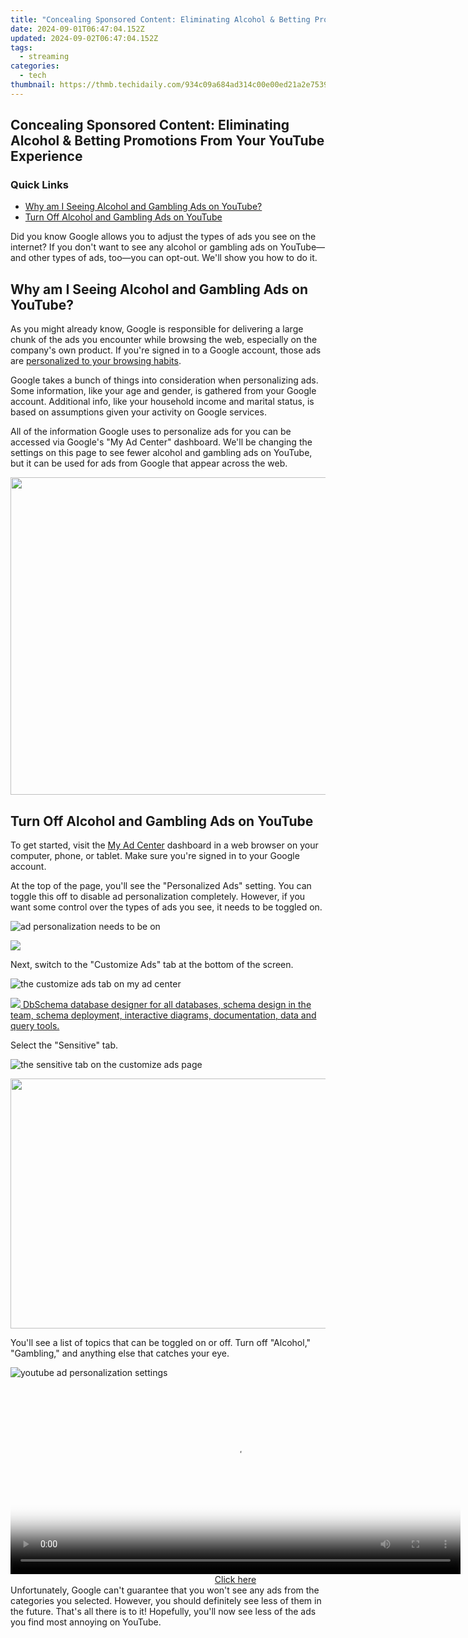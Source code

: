 ```yaml
---
title: "Concealing Sponsored Content: Eliminating Alcohol & Betting Promotions From Your YouTube Experience"
date: 2024-09-01T06:47:04.152Z
updated: 2024-09-02T06:47:04.152Z
tags:
  - streaming
categories:
  - tech
thumbnail: https://thmb.techidaily.com/934c09a684ad314c00e00ed21a2e7539ae4858551b2266da80c837988bee503d.jpg
---
```


## Concealing Sponsored Content: Eliminating Alcohol & Betting Promotions From Your YouTube Experience

### Quick Links

* [Why am I Seeing Alcohol and Gambling Ads on YouTube?](https://screen-video-capture.techidaily.com/new-prime-screen-grabs-for-film-enthusiasts/)
* [Turn Off Alcohol and Gambling Ads on YouTube](https://hardware-reviews.techidaily.com/exploring-computer-gear-with-tom-comprehensive-hardware-insights-and-guides/)

 Did you know Google allows you to adjust the types of ads you see on the internet? If you don't want to see any alcohol or gambling ads on YouTube—and other types of ads, too—you can opt-out. We'll show you how to do it.

##  Why am I Seeing Alcohol and Gambling Ads on YouTube?

 As you might already know, Google is responsible for delivering a large chunk of the ads you encounter while browsing the web, especially on the company's own product. If you're signed in to a Google account, those ads are [personalized to your browsing habits](https://win11.techidaily.com/access-windows-greatness-through-microsoft-store/).

 Google takes a bunch of things into consideration when personalizing ads. Some information, like your age and gender, is gathered from your Google account. Additional info, like your household income and marital status, is based on assumptions given your activity on Google services.

 All of the information Google uses to personalize ads for you can be accessed via Google's "My Ad Center" dashboard. We'll be changing the settings on this page to see fewer alcohol and gambling ads on YouTube, but it can be used for ads from Google that appear across the web.

<!-- affiliate ads begin -->
<a href="https://coinrule.sjv.io/c/5597632/1958379/18409" target="_top" id="1958379"><img src="//a.impactradius-go.com/display-ad/18409-1958379" border="0" alt="" width="856" height="508"/></a><img height="0" width="0" src="https://imp.pxf.io/i/5597632/1958379/18409" style="position:absolute;visibility:hidden;" border="0" />
<!-- affiliate ads end -->
##  Turn Off Alcohol and Gambling Ads on YouTube

 To get started, visit the [My Ad Center](https://myadcenter.google.com/) dashboard in a web browser on your computer, phone, or tablet. Make sure you're signed in to your Google account.

 At the top of the page, you'll see the "Personalized Ads" setting. You can toggle this off to disable ad personalization completely. However, if you want some control over the types of ads you see, it needs to be toggled on.

![ad personalization needs to be on](https://static1.howtogeekimages.com/wordpress/wp-content/uploads/2023/11/2023-11-17_15-58-35.jpg) 

<!-- affiliate ads begin -->
<a href="https://secure.2checkout.com/order/checkout.php?PRODS=4940317&QTY=1&AFFILIATE=108875&CART=1"><img src="https://secure.avangate.com/images/merchant/333ac5d90817d69113471fbb6e531bee/sps-partnership-728x90eng.png" border="0"></a>
<!-- affiliate ads end -->
 Next, switch to the "Customize Ads" tab at the bottom of the screen.

![the customize ads tab on my ad center](https://static1.howtogeekimages.com/wordpress/wp-content/uploads/2023/11/2023-11-17_15-59-12.jpg) 

<!-- affiliate ads begin -->
<a href="https://shop.dbschema.com/order/checkout.php?PRODS=19867419&QTY=1&AFFILIATE=108875&CART=1"> <img src="https://secure.avangate.com/images/merchant/176b22bab4e94a28619ca2433b2ef241/products/1_icon256.png" border="0">
DbSchema database designer for all databases, schema design in the team, schema deployment, interactive diagrams, documentation, data and query tools. </a>
<!-- affiliate ads end -->
 Select the "Sensitive" tab.

![the sensitive tab on the customize ads page](https://static1.howtogeekimages.com/wordpress/wp-content/uploads/2023/11/2023-11-17_15-59-58.jpg) 

<!-- affiliate ads begin -->
<a href="https://aidotcom.pxf.io/c/5597632/2086436/19576" target="_top" id="2086436"><img src="//a.impactradius-go.com/display-ad/19576-2086436" border="0" alt="" width="1500" height="400"/></a><img height="0" width="0" src="https://imp.pxf.io/i/5597632/2086436/19576" style="position:absolute;visibility:hidden;" border="0" />
<!-- affiliate ads end -->
 You'll see a list of topics that can be toggled on or off. Turn off "Alcohol," "Gambling," and anything else that catches your eye.

![youtube ad personalization settings](https://static1.howtogeekimages.com/wordpress/wp-content/uploads/2023/11/2023-11-17_16-01-10.jpg) 

<!-- affiliate ads begin -->
<span id="1993650">
					<video width="720" height="300" style="cursor:pointer"
           poster="//a.impactradius-go.com/display-clicktoplayimage/1993650.jpeg"
           onclick="if(!this.playClicked){this.play();this.setAttribute('controls',true);this.playClicked=true;}">
	   <source src="//a.impactradius-go.com/display-ad/22993-1993650">
	   <img src="//a.impactradius-go.com/display-clicktoplayimage/1993650.jpeg" style="border: none; height: 100%; width: 100%; object-fit: contain">
	</video>
	<div style="width:720px;text-align:center"><a href="javascript:window.open(decodeURIComponent('https%3A%2F%2Fhomestyler.sjv.io%2Fc%2F5597632%2F1993650%2F22993'), '_blank');void(0);">Click here</a></div>
</span>
<img height="0" width="0" src="https://imp.pxf.io/i/5597632/1993650/22993" style="position:absolute;visibility:hidden;" border="0" />
<!-- affiliate ads end -->
 Unfortunately, Google can't guarantee that you won't see any ads from the categories you selected. However, you should definitely see less of them in the future. That's all there is to it! Hopefully, you'll now see less of the ads you find most annoying on YouTube.

<ins class="adsbygoogle"
     style="display:block"
     data-ad-format="autorelaxed"
     data-ad-client="ca-pub-7571918770474297"
     data-ad-slot="1223367746"></ins>



<ins class="adsbygoogle"
     style="display:block"
     data-ad-client="ca-pub-7571918770474297"
     data-ad-slot="8358498916"
     data-ad-format="auto"
     data-full-width-responsive="true"></ins>


